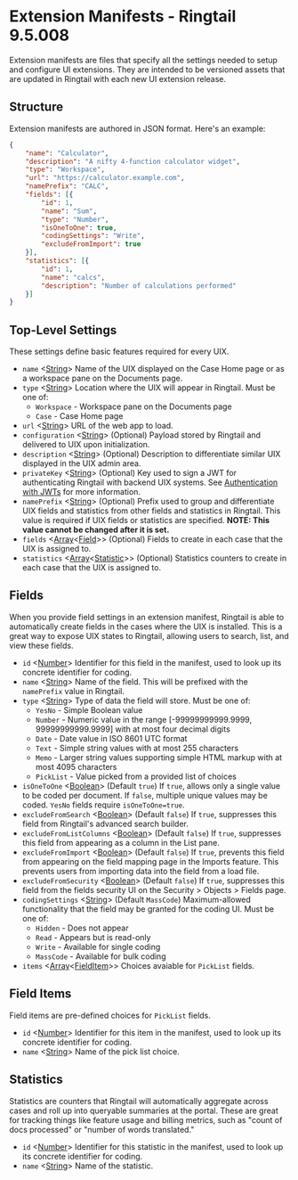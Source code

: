 # Extension Manifests - Ringtail 9.5.008
Extension manifests are files that specify all the settings needed to setup and configure UI extensions. They are intended to be versioned assets that are updated in Ringtail with each new UI extension release.

## Structure
Extension manifests are authored in JSON format. Here's an example:
```json
{
    "name": "Calculator",
    "description": "A nifty 4-function calculator widget",
    "type": "Workspace",
    "url": "https://calculator.example.com",
    "namePrefix": "CALC",
    "fields": [{
        "id": 1,
        "name": "Sum",
        "type": "Number",
        "isOneToOne": true,
        "codingSettings": "Write",
        "excludeFromImport": true
    }],
    "statistics": [{
        "id": 1,
        "name": "calcs",
        "description": "Number of calculations performed"
    }]
}
```

## Top-Level Settings
These settings define basic features required for every UIX.

- `name` <[String]> Name of the UIX displayed on the Case Home page or as a workspace pane on the Documents page.
- `type` <[String]> Location where the UIX will appear in Ringtail. Must be one of:
  - `Workspace` - Workspace pane on the Documents page
  - `Case` - Case Home page
- `url` <[String]> URL of the web app to load.
- `configuration` <[String]> (Optional) Payload stored by Ringtail and delivered to UIX upon initialization.
- `description` <[String]> (Optional) Description to differentiate similar UIX displayed in the UIX admin area.
- `privateKey` <[String]> (Optional) Key used to sign a JWT for authenticating Ringtail with backend UIX systems. See [Authentication with JWTs](AuthWithJWTs.md) for more information.
- `namePrefix` <[String]> (Optional) Prefix used to group and differentiate UIX fields and statistics from other fields and statistics in Ringtail. This value is required if UIX fields or statistics are specified. **NOTE: This value cannot be changed after it is set.**
- `fields` <[Array]<[Field](#fields)>> (Optional) Fields to create in each case that the UIX is assigned to.
- `statistics` <[Array]<[Statistic](#statistics)>> (Optional) Statistics counters to create in each case that the UIX is assigned to.

## Fields
When you provide field settings in an extension manifest, Ringtail is able to automatically create fields in the cases where the UIX is installed. This is a great way to expose UIX states to Ringtail, allowing users to search, list, and view these fields.

- `id` <[Number]> Identifier for this field in the manifest, used to look up its concrete identifier for coding.
- `name` <[String]> Name of the field. This will be prefixed with the `namePrefix` value in Ringtail.
- `type` <[String]> Type of data the field will store. Must be one of:
  - `YesNo` - Simple Boolean value
  - `Number` - Numeric value in the range [-99999999999.9999, 99999999999.9999] with at most four decimal digits
  - `Date` - Date value in ISO 8601 UTC format
  - `Text` - Simple string values with at most 255 characters
  - `Memo` - Larger string values supporting simple HTML markup with at most 4095 characters
  - `PickList` - Value picked from a provided list of choices
- `isOneToOne` <[Boolean]> (Default `true`) If `true`, allows only a single value to be coded per document. If `false`, multiple unique values may be coded. `YesNo` fields require `isOneToOne=true`.
- `excludeFromSearch` <[Boolean]> (Default `false`) If `true`, suppresses this field from Ringtail's advanced search builder.
- `excludeFromListColumns` <[Boolean]> (Default `false`) If `true`, suppresses this field from appearing as a column in the List pane.
- `excludeFromImport` <[Boolean]> (Default `false`) If `true`, prevents this field from appearing on the field mapping page in the Imports feature. This prevents users from importing data into the field from a load file.
- `excludeFromSecurity` <[Boolean]> (Default `false`) If `true`, suppresses this field from the fields security UI on the Security > Objects > Fields page.
- `codingSettings` <[String]> (Default `MassCode`) Maximum-allowed functionality that the field may be granted for the coding UI. Must be one of:
  - `Hidden` - Does not appear
  - `Read` - Appears but is read-only
  - `Write` - Available for single coding
  - `MassCode` - Available for bulk coding
- `items` <[Array]<[FieldItem](#field-items)>> Choices avaiable for `PickList` fields.

## Field Items
Field items are pre-defined choices for `PickList` fields.

- `id` <[Number]> Identifier for this item in the manifest, used to look up its concrete identifier for coding.
- `name` <[String]> Name of the pick list choice.

## Statistics
Statistics are counters that Ringtail will automatically aggregate across cases and roll up into queryable summaries at the portal. These are great for tracking things like feature usage and billing metrics, such as "count of docs processed" or "number of words translated."

- `id` <[Number]> Identifier for this statistic in the manifest, used to look up its concrete identifier for coding.
- `name` <[String]> Name of the statistic.





[null]: https://developer.mozilla.org/en-US/docs/Web/JavaScript/Reference/Global_Objects/null "null"
[Array]: https://developer.mozilla.org/en-US/docs/Web/JavaScript/Reference/Global_Objects/Array "Array"
[boolean]: https://developer.mozilla.org/en-US/docs/Web/JavaScript/Data_structures#Boolean_type "Boolean"
[number]: https://developer.mozilla.org/en-US/docs/Web/JavaScript/Data_structures#Number_type "Number"
[Object]: https://developer.mozilla.org/en-US/docs/Web/JavaScript/Reference/Global_Objects/Object "Object"
[string]: https://developer.mozilla.org/en-US/docs/Web/JavaScript/Data_structures#String_type "String"